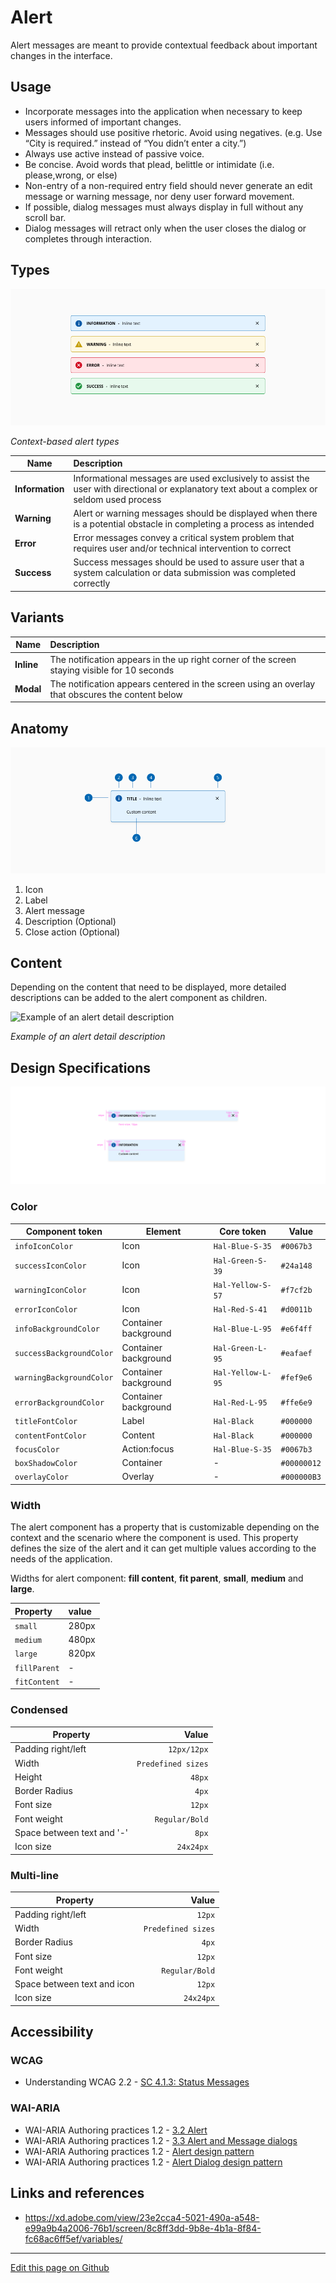 # Alert

Alert messages are meant to provide contextual feedback about important changes in the interface.

## Usage

- Incorporate messages into the application when necessary to keep users informed of important changes.
- Messages should use positive rhetoric. Avoid using negatives. (e.g. Use “City is required.” instead of “You didn’t enter a city.”)
- Always use active instead of passive voice.
- Be concise. Avoid words that plead, belittle or intimidate (i.e. please,wrong, or else)
- Non-entry of a non-required entry field should never generate an edit message or warning message, nor deny user forward movement.
- If possible, dialog messages must always display in full without any scroll bar.
- Dialog messages will retract only when the user closes the dialog or completes through interaction.

## Types


![Context-based alert types](images/alert_types.png)

_Context-based alert types_

| Name            | Description |
| --------------- | :----------- |
| **Information**     | Informational messages are used exclusively to assist the user with directional or explanatory text about a complex or seldom used process |
| **Warning**         | Alert or warning messages should be displayed when there is a potential obstacle in completing a process as intended |
| **Error**          | Error messages convey a critical system problem that requires user and/or technical intervention to correct |
| **Success**         | Success messages should be used to assure user that a system calculation or data submission was completed correctly |


## Variants


| Name            | Description |
| --------------- | :----------- |
| **Inline**     | The notification appears in the up right corner of the screen staying visible for 10 seconds |
| **Modal**         | The notification appears centered in the screen using an overlay that obscures the content below |

## Anatomy

![Alert component anatomy](images/alert_anatomy.png)

1. Icon
2. Label
3. Alert message
4. Description (Optional)
5. Close action (Optional)

## Content

Depending on the content that need to be displayed, more detailed descriptions can be added to the alert component as children.

![Example of an alert detail description](images/alert_content.png)

_Example of an alert detail description_



## Design Specifications

![alert specifications](images/alert_specs.png)

### Color

|   Component token               |   Element                     |   Core token                  |   Value       |
| ------------------------------- | ----------------------------- | ----------------------------- | ------------- |
|   `infoIconColor`               |   Icon                        |   `Hal-Blue-S-35`             |   `#0067b3`   |
|   `successIconColor`            |   Icon                        |   `Hal-Green-S-39`            |   `#24a148`   |
|   `warningIconColor`            |   Icon                        |   `Hal-Yellow-S-57`           |   `#f7cf2b`   |
|   `errorIconColor`              |   Icon                        |   `Hal-Red-S-41`              |   `#d0011b`   |
|   `infoBackgroundColor`         |   Container background        |   `Hal-Blue-L-95`             |   `#e6f4ff`   |
|   `successBackgroundColor`      |   Container background        |   `Hal-Green-L-95`            |   `#eafaef`   |
|   `warningBackgroundColor`      |   Container background        |   `Hal-Yellow-L-95`           |   `#fef9e6`   |
|   `errorBackgroundColor`        |   Container background        |   `Hal-Red-L-95`              |   `#ffe6e9`   |
|   `titleFontColor`              |   Label                       |   `Hal-Black`                 |   `#000000`   |
|   `contentFontColor`            |   Content                     |   `Hal-Black`                 |   `#000000`   |
|   `focusColor`                  |   Action:focus                |   `Hal-Blue-S-35`             |   `#0067b3`   |
|   `boxShadowColor`              |   Container                   |   -                           |   `#00000012` |
|   `overlayColor`                |   Overlay                     |   -                           |   `#000000B3` |



### Width

The alert component has a property that is customizable depending on the context and the scenario where the component is used. This property defines the size of the alert and it can get multiple values according to the needs of the application.

Widths for alert component: **fill content**, **fit parent**, **small**, **medium** and **large**.


| Property         |  value            | 
| :---                |     :---             |   
| `small`          |  280px           |  
| `medium`     |  480px           | 
| `large`          |  820px           |  
| `fillParent`    |  -                   | 
| `fitContent`  |  -                   | 


### Condensed

| Property                   |              Value |
| -------------------------- | -----------------: |
| Padding right/left         |        `12px/12px` |
| Width                      | `Predefined sizes` |
| Height                     |             `48px` |
| Border Radius              |              `4px` |
| Font size                  |             `12px` |
| Font weight                |     `Regular/Bold` |
| Space between text and '-' |              `8px` |
| Icon size                  |          `24x24px` |

### Multi-line

| Property                    |              Value |
| --------------------------- | -----------------: |
| Padding right/left          |             `12px` |
| Width                       | `Predefined sizes` |
| Border Radius               |              `4px` |
| Font size                   |             `12px` |
| Font weight                 |     `Regular/Bold` |
| Space between text and icon |             `12px` |
| Icon size                   |          `24x24px` |


## Accessibility

### WCAG

* Understanding WCAG 2.2 - [SC 4.1.3: Status Messages](https://www.w3.org/WAI/WCAG21/Understanding/status-messages.html)

### WAI-ARIA

* WAI-ARIA Authoring practices 1.2 - [3.2 Alert](https://www.w3.org/TR/wai-aria-practices-1.2/#alert) 
* WAI-ARIA Authoring practices 1.2 - [3.3 Alert and Message dialogs](https://www.w3.org/TR/wai-aria-practices-1.2/#alertdialog) 
* WAI-ARIA Authoring practices 1.2 - [Alert design pattern](https://www.w3.org/TR/wai-aria-practices/examples/alert/alert.html)
* WAI-ARIA Authoring practices 1.2 - [Alert Dialog design pattern](https://www.w3.org/TR/wai-aria-practices-1.2/examples/dialog-modal/alertdialog.html)


## Links and references

- https://xd.adobe.com/view/23e2cca4-5021-490a-a548-e99a9b4a2006-76b1/screen/8c8ff3dd-9b8e-4b1a-8f84-fc68ac6ff5ef/variables/

____________________________________________________________

[Edit this page on Github](https://github.com/dxc-technology/halstack-style-guide/blob/master/guidelines/components/alert/README.md)
